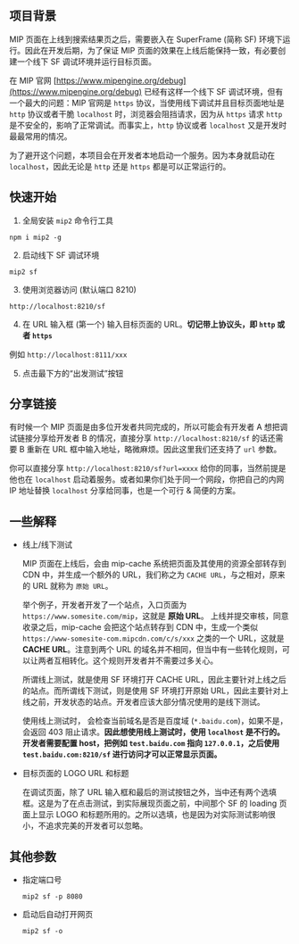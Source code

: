 ## 项目背景

MIP 页面在上线到搜索结果页之后，需要嵌入在 SuperFrame (简称 SF) 环境下运行。因此在开发后期，为了保证 MIP 页面的效果在上线后能保持一致，有必要创建一个线下 SF 调试环境并运行目标页面。

在 MIP 官网 [https://www.mipengine.org/debug](https://www.mipengine.org/debug) 已经有这样一个线下 SF 调试环境，但有一个最大的问题：MIP 官网是 `https` 协议，当使用线下调试并且目标页面地址是 `http` 协议或者干脆 `localhost` 时，浏览器会阻挡请求，因为从 `https` 请求 `http` 是不安全的，影响了正常调试。而事实上，`http` 协议或者 `localhost` 又是开发时最最常用的情况。

为了避开这个问题，本项目会在开发者本地启动一个服务。因为本身就启动在 `localhost`，因此无论是 `http` 还是 `https` 都是可以正常运行的。

## 快速开始

1. 全局安装 `mip2` 命令行工具

  `npm i mip2 -g`

2. 启动线下 SF 调试环境

  `mip2 sf`

3. 使用浏览器访问 (默认端口 8210)

  `http://localhost:8210/sf`

4. 在 URL 输入框 (第一个) 输入目标页面的 URL。__切记带上协议头，即 `http` 或者 `https`__

  例如 `http://localhost:8111/xxx`

5. 点击最下方的“出发测试”按钮

## 分享链接

有时候一个 MIP 页面是由多位开发者共同完成的，所以可能会有开发者 A 想把调试链接分享给开发者 B 的情况，直接分享 `http://localhost:8210/sf` 的话还需要 B 重新在 URL 框中输入地址，略微麻烦。因此这里我们还支持了 `url` 参数。

你可以直接分享 `http://localhost:8210/sf?url=xxxx` 给你的同事，当然前提是他也在 `localhost` 启动着服务。或者如果你们处于同一个网段，你把自己的内网 IP 地址替换 `localhost` 分享给同事，也是一个可行 & 简便的方案。

## 一些解释

* 线上/线下测试

  MIP 页面在上线后，会由 mip-cache 系统把页面及其使用的资源全部转存到 CDN 中，并生成一个额外的 URL，我们称之为 `CACHE URL`，与之相对，原来的 URL 就称为 `原始 URL`。

  举个例子，开发者开发了一个站点，入口页面为 `https://www.somesite.com/mip`，这就是 __原始 URL__。 上线并提交审核，同意收录之后，mip-cache 会把这个站点转存到 CDN 中，生成一个类似 `https://www-somesite-com.mipcdn.com/c/s/xxx` 之类的一个 URL，这就是 __CACHE URL__。注意到两个 URL 的域名并不相同，但当中有一些转化规则，可以让两者互相转化。这个规则开发者并不需要过多关心。

  所谓线上测试，就是使用 SF 环境打开 CACHE URL，因此主要针对上线之后的站点。而所谓线下测试，则是使用 SF 环境打开原始 URL，因此主要针对上线之前，开发状态的站点。开发者应该大部分情况使用的是线下测试。

  使用线上测试时， 会检查当前域名是否是百度域 (`*.baidu.com`)，如果不是，会返回 403 阻止请求。__因此想使用线上测试时，使用 `localhost` 是不行的。开发者需要配置 host，把例如 `test.baidu.com` 指向 `127.0.0.1`，之后使用 `test.baidu.com:8210/sf` 进行访问才可以正常显示页面。__

* 目标页面的 LOGO URL 和标题

  在调试页面，除了 URL 输入框和最后的测试按钮之外，当中还有两个选填框。这是为了在点击测试，到实际展现页面之前，中间那个 SF 的 loading 页面上显示 LOGO 和标题所用的。之所以选填，也是因为对实际测试影响很小，不追求完美的开发者可以忽略。

## 其他参数

* 指定端口号

  `mip2 sf -p 8080`

* 启动后自动打开网页

  `mip2 sf -o`
